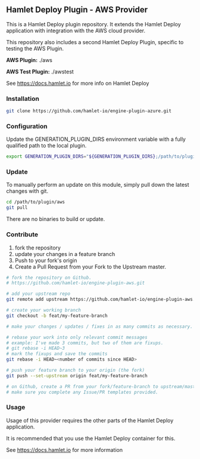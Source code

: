 ## Hamlet Deploy Plugin - AWS Provider

This is a Hamlet Deploy plugin repository. It extends the Hamlet Deploy application with integration with the AWS cloud provider.

This repository also includes a second Hamlet Deploy Plugin, specific to testing the AWS Plugin.

**AWS Plugin:**         ./aws

**AWS Test Plugin:**    ./awstest

See https://docs.hamlet.io for more info on Hamlet Deploy

### Installation

```bash
git clone https://github.com/hamlet-io/engine-plugin-azure.git
```

### Configuration

Update the GENERATION_PLUGIN_DIRS environment variable with a fully qualified path to the local plugin.

```bash
export GENERATION_PLUGIN_DIRS="${GENERATION_PLUGIN_DIRS};/path/to/plugin/aws"
```

### Update

To manually perform an update on this module, simply pull down the latest changes with git.

```bash
cd /path/to/plugin/aws
git pull
```

There are no binaries to build or update.

### Contribute

1. fork the repository
2. update your changes in a feature branch
3. Push to your fork's origin
4. Create a Pull Request from your Fork to the Upstream master.

```bash
# fork the repository on Github.
# https://github.com/hamlet-io/engine-plugin-aws.git

# add your upstream repo
git remote add upstream https://github.com/hamlet-io/engine-plugin-aws.git

# create your working branch
git checkout -b feat/my-feature-branch

# make your changes / updates / fixes in as many commits as necessary.

# rebase your work into only relevant commit messages
# example: I've made 3 commits, but two of them are fixups.
# git rebase -i HEAD~3
# mark the fixups and save the commits
git rebase -i HEAD~<number of commits since HEAD>

# push your feature branch to your origin (the fork)
git push --set-upstream origin feat/my-feature-branch

# on Github, create a PR from your fork/feature-branch to upstream/master.
# make sure you complete any Issue/PR templates provided.
```

### Usage

Usage of this provider requires the other parts of the Hamlet Deploy application. 

It is recommended that you use the Hamlet Deploy container for this.

See https://docs.hamlet.io for more information
